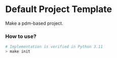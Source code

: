 # Default Project Template

Make a pdm-based project.


### How to use?

```bash
# Implementation is verified in Python 3.11
> make init
```
